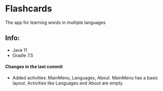 # Flashcards
The app for learning words in multiple languages
## Info:
- Java 11
- Gradle 7.5
#### Changes in the last commit
- Added activities: MainMenu, Languages, About. MainMenu has a basic layout. Activities like Languages and About are empty